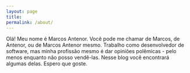```yaml
---
layout: page
title: 
permalink: /about/
---
```


Olá! Meu nome é Marcos Antenor. Você pode me chamar de Marcos, de Antenor, ou de Marcos Antenor mesmo. Trabalho como desenvolvedor de software, mas minha profissão mesmo é dar opiniões polêmicas - pelo menos enquanto não posso vendê-las. Nesse blog você encontrará algumas delas. Espero que goste.
